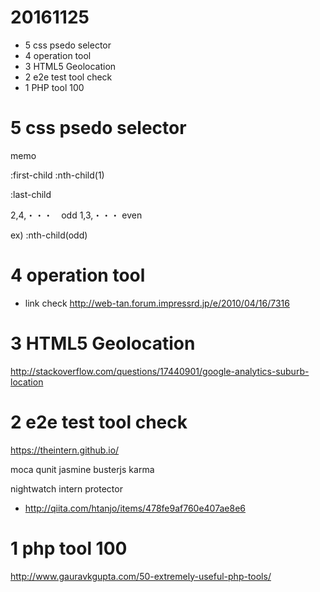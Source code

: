 # 20161125

- 5 css psedo selector
- 4 operation tool
- 3 HTML5 Geolocation
- 2 e2e test tool check
- 1 PHP tool 100

# 5 css psedo selector
memo

:first-child
:nth-child(1)

:last-child

2,4,・・・　odd
1,3,・・・ even

ex) :nth-child(odd)


# 4 operation tool

- link check
http://web-tan.forum.impressrd.jp/e/2010/04/16/7316


# 3  HTML5 Geolocation

http://stackoverflow.com/questions/17440901/google-analytics-suburb-location



# 2 e2e test tool check

https://theintern.github.io/

moca
qunit
jasmine
busterjs
karma

nightwatch
intern
protector




- http://qiita.com/htanjo/items/478fe9af760e407ae8e6




# 1 php tool 100

http://www.gauravkgupta.com/50-extremely-useful-php-tools/

